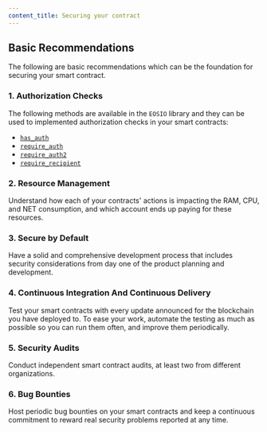 ```yaml
---
content_title: Securing your contract
---
```


## Basic Recommendations

The following are basic recommendations which can be the foundation for securing your smart contract.

### 1. Authorization Checks

The following methods are available in the `EOSIO` library and they can be used to implemented authorization checks in your smart contracts:

- [`has_auth`](http://docs.eosnetwork.com/reference/mandel-cdt/group__action.html#ga9e4650a61bbe0809cc62e6b2af8252d3)
- [`require_auth`](http://docs.eosnetwork.com/reference/mandel-cdt/group__action.html#ga47b4afe79f1de07376e2ecdd541f92c7)
- [`require_auth2`](/eosdocs/smart-contracts/mandel-cdt/how-to-guides/authorization/how_to_restrict_access_to_an_action_by_user/#3-using-require_auth2)
- [`require_recipient`](http://docs.eosnetwork.com/reference/mandel-cdt/group__action.html#ga4e1838d05857e38ddf8916e616698460)

### 2. Resource Management

Understand how each of your contracts' actions is impacting the RAM, CPU, and NET consumption, and which account ends up paying for these resources.

### 3. Secure by Default

Have a solid and comprehensive development process that includes security considerations from day one of the product planning and development.

### 4. Continuous Integration And Continuous Delivery

Test your smart contracts with every update announced for the blockchain you have deployed to. To ease your work, automate the testing as much as possible so you can run them often, and improve them periodically.

### 5. Security Audits

Conduct independent smart contract audits, at least two from different organizations.

### 6. Bug Bounties

Host periodic bug bounties on your smart contracts and keep a continuous commitment to reward real security problems reported at any time.
